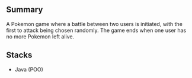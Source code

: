 ## Summary

A Pokemon game where a battle between two users is initiated, with the first to attack being chosen randomly. The game ends when one user has no more Pokemon left alive.

## Stacks
 - Java (POO)

